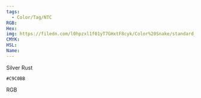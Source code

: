 ```yaml
---
tags:
  - Color/Tag/NTC
RGB:
Hex:
img: https://filedn.com/l0hpzxl1f01yT7GHxtF8cyk/Color%20Snake/standard_csv_to_svg/%23/C9C0BB.svg
CMYK:
HSL:
Name:
---
```

Silver Rust
```palette
#C9C0BB
```
RGB

